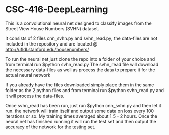 # CSC-416-DeepLearning


This is a convolutional neural net designed to classify images from the
Street View House Numbers (SVHN) dataset. 

It consists of 2 files cnn_svhn.py and svhn_read.py, the data-files are
not included in the repository and are located @ 
http://ufldl.stanford.edu/housenumbers/

To run the neural net just clone the repo into a folder of your choice
and from terminal run $python svhn_read.py
The svhn_read file will download the necessary data-files as well as
process the data to prepare it for the actual neural network

If you already have the files downloaded simply place them in the same
folder as the 2 python files and from terminal run $python svhn_read.py
and it will process the data-files.

Once svhn_read has been run, just run $python cnn_svhn.py and then let
it run. the network will train itself and output some data on loss every
100 iterations or so. My training times averaged about 1.5 - 2 hours.
Once the neural net has finished running it will run the test set and
then output the accuracy of the network for the testing set.